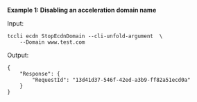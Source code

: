 **Example 1: Disabling an acceleration domain name**



Input: 

```
tccli ecdn StopEcdnDomain --cli-unfold-argument  \
    --Domain www.test.com
```

Output: 
```
{
    "Response": {
        "RequestId": "13d41d37-546f-42ed-a3b9-ff82a51ecd0a"
    }
}
```

